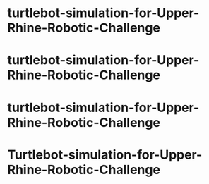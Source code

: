 # turtlebot-simulation-for-Upper-Rhine-Robotic-Challenge
# turtlebot-simulation-for-Upper-Rhine-Robotic-Challenge
# turtlebot-simulation-for-Upper-Rhine-Robotic-Challenge
# Turtlebot-simulation-for-Upper-Rhine-Robotic-Challenge
